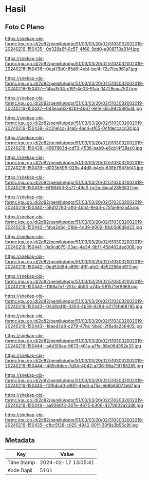 # Hasil

## Foto C Plano

https://sirekap-obj-formc.kpu.go.id/2d82/pemilu/pdpr/51/03/03/20/02/5103032002019-20240216-150435--0d029a6f-0c57-4f66-9dd0-e908710a914f.jpg

https://sirekap-obj-formc.kpu.go.id/2d82/pemilu/pdpr/51/03/03/20/02/5103032002019-20240216-150436--0eaf79b0-65d8-4cbf-bef4-72e7fea961a7.jpg

https://sirekap-obj-formc.kpu.go.id/2d82/pemilu/pdpr/51/03/03/20/02/5103032002019-20240216-150437--14ba1534-e191-4e03-91ab-14728eaa7507.jpg

https://sirekap-obj-formc.kpu.go.id/2d82/pemilu/pdpr/51/03/03/20/02/5103032002019-20240216-150437--043eaa63-82b1-4b67-9efe-65c9825995d4.jpg

https://sirekap-obj-formc.kpu.go.id/2d82/pemilu/pdpr/51/03/03/20/02/5103032002019-20240216-150438--2c31e1cd-34a6-4ac4-af65-04fdeccacc0d.jpg

https://sirekap-obj-formc.kpu.go.id/2d82/pemilu/pdpr/51/03/03/20/02/5103032002019-20240216-150438--4967983d-cd73-4536-bab9-e6cb14f38ec0.jpg

https://sirekap-obj-formc.kpu.go.id/2d82/pemilu/pdpr/51/03/03/20/02/5103032002019-20240216-150439--d003b596-021b-44d8-b4cb-636b7647bf43.jpg

https://sirekap-obj-formc.kpu.go.id/2d82/pemilu/pdpr/51/03/03/20/02/5103032002019-20240216-150439--6f16f453-2a72-49a3-bc2a-8acaf2856837.jpg

https://sirekap-obj-formc.kpu.go.id/2d82/pemilu/pdpr/51/03/03/20/02/5103032002019-20240216-150440--58412790-affd-4bb4-9ed3-c75fae9e2a45.jpg

https://sirekap-obj-formc.kpu.go.id/2d82/pemilu/pdpr/51/03/03/20/02/5103032002019-20240216-150440--faba2d6c-01bb-4d39-b009-1dcb5d6d8d23.jpg

https://sirekap-obj-formc.kpu.go.id/2d82/pemilu/pdpr/51/03/03/20/02/5103032002019-20240216-150441--0a9cd675-03ac-4e34-9bf1-45d402ded006.jpg

https://sirekap-obj-formc.kpu.go.id/2d82/pemilu/pdpr/51/03/03/20/02/5103032002019-20240216-150442--0ed52d64-df99-4fff-a1e2-4e52266db917.jpg

https://sirekap-obj-formc.kpu.go.id/2d82/pemilu/pdpr/51/03/03/20/02/5103032002019-20240216-150442--1188a7e7-251a-4b90-a74b-581571ef9969.jpg

https://sirekap-obj-formc.kpu.go.id/2d82/pemilu/pdpr/51/03/03/20/02/5103032002019-20240216-150443--04d8dd19-3303-4b59-8284-a2178fb68785.jpg

https://sirekap-obj-formc.kpu.go.id/2d82/pemilu/pdpr/51/03/03/20/02/5103032002019-20240216-150443--18aed3d8-c279-47bc-9bed-2f8a4a256405.jpg

https://sirekap-obj-formc.kpu.go.id/2d82/pemilu/pdpr/51/03/03/20/02/5103032002019-20240216-150444--a4d106ae-9673-461a-a7fe-88e08d352e33.jpg

https://sirekap-obj-formc.kpu.go.id/2d82/pemilu/pdpr/51/03/03/20/02/5103032002019-20240216-150444--489c8dec-7d04-4042-a736-96a719788285.jpg

https://sirekap-obj-formc.kpu.go.id/2d82/pemilu/pdpr/51/03/03/20/02/5103032002019-20240216-150445--f3f64cd0-d981-4ec6-a75a-eb9b65072e67.jpg

https://sirekap-obj-formc.kpu.go.id/2d82/pemilu/pdpr/51/03/03/20/02/5103032002019-20240216-150446--aa9366f3-367e-4675-b306-4279602a23d6.jpg

https://sirekap-obj-formc.kpu.go.id/2d82/pemilu/pdpr/51/03/03/20/02/5103032002019-20240216-150435--cfbc5f28-c025-4842-801f-39f8a3b55c8f.jpg


## Metadata

| Key        | Value               |
| ---------- | ------------------- |
| Time Stamp | 2024-02-17 13:05:41 |
| Kode Dapil | 5101                |



